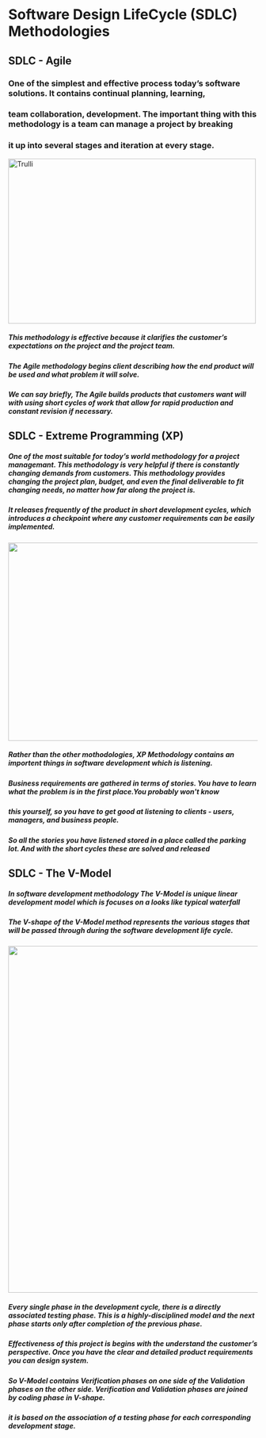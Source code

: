 # Software Design LifeCycle (SDLC) Methodologies
## SDLC - Agile
### One of the simplest and effective process today’s software solutions. It contains continual planning, learning, 
### team collaboration, development. The important thing with this methodology is a team can manage a project by breaking 
### it up into several stages and iteration at every stage.

<img src="https://miro.medium.com/max/470/0*fHGD69p_F7A1-f_C.png" alt="Trulli" width="500" height="333">

##### This methodology is effective because it clarifies the customer’s expectations on the project and the project team. 
##### The Agile methodology begins client describing how the end product will be used and what problem it will solve. 
##### We can say briefly, The Agile builds products that customers want will with using short cycles of work that allow for rapid production and constant revision if necessary.


## SDLC -  Extreme Programming (XP)

##### One of the most suitable for todoy’s world methodology for a project managemant. This methodology is very helpful if there is constantly changing demands from customers. This methodology provides changing the project plan, budget, and even the final deliverable to fit changing needs, no matter how far along the project is. 
##### It releases frequently of the product in short development cycles, which introduces a checkpoint where any customer requirements can be easily implemented.

<img src="https://www.guru99.com/images/11-2014/agile_Processesv1_5.png"  width="750" height="400">

##### Rather than the other mothodologies, XP Methodology contains an importent things in software development which is listening.
##### Business requirements are gathered in terms of stories. You have to learn what the problem is in the first place.You probably won't know 
##### this yourself, so you have to get good at listening to clients - users, managers, and business people. 
##### So all the stories you have listened stored in a place called the parking lot. And with the short cycles these are solved and released


## SDLC - The V-Model

##### In software development methodology The V-Model is unique linear development model which is focuses on a looks like typical waterfall
##### The V-shape of the V-Model method represents the various stages that will be passed through during the software development life cycle.

<img src="https://www.tutorialspoint.com/sdlc/images/sdlc_v_model.jpg"  width="650" height="700">

##### Every single phase in the development cycle, there is a directly associated testing phase. This is a highly-disciplined model and the next phase starts only after completion of the previous phase.
##### Effectiveness of this project is begins with the understand the customer’s perspective. Once you have the clear and detailed product requirements you can design system.
##### So V-Model contains Verification phases on one side of the Validation phases on the other side. Verification and Validation phases are joined by coding phase in V-shape.
##### it is based on the association of a testing phase for each corresponding development stage.


